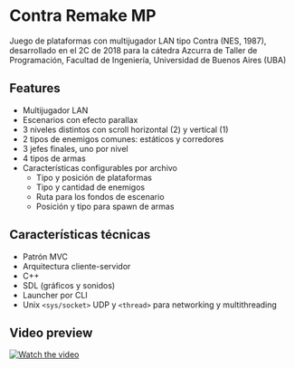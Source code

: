 # Contra Remake MP

Juego de plataformas con multijugador LAN tipo Contra (NES, 1987), desarrollado en el 2C de 2018 para la cátedra Azcurra de Taller de Programación, Facultad de Ingeniería, Universidad de Buenos Aires (UBA)

## Features

- Multijugador LAN
- Escenarios con efecto parallax
- 3 niveles distintos con scroll horizontal (2) y vertical (1)
- 2 tipos de enemigos comunes: estáticos y corredores
- 3 jefes finales, uno por nivel
- 4 tipos de armas
- Características configurables por archivo
  - Tipo y posición de plataformas
  - Tipo y cantidad de enemigos
  - Ruta para los fondos de escenario
  - Posición y tipo para spawn de armas

## Características técnicas

- Patrón MVC
- Arquitectura cliente-servidor
- C++
- SDL (gráficos y sonidos)
- Launcher por CLI
- Unix `<sys/socket>` UDP y `<thread>` para networking y multithreading

## Video preview

[![Watch the video](https://img.youtube.com/vi/ojdA1kXy-IA/maxresdefault.jpg)](https://youtu.be/ojdA1kXy-IA)
